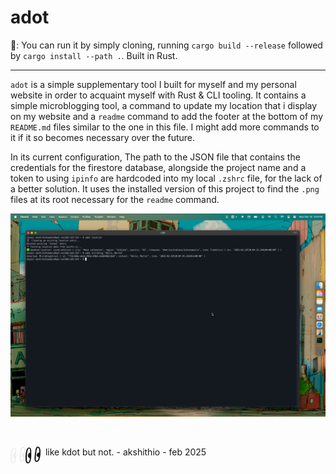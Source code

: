 # adot

🔨: You can run it by simply cloning, running `cargo build --release` followed by `cargo install --path .`. Built in Rust.
***

`adot` is a simple supplementary tool I built for myself and my personal website in order to acquaint myself with Rust & CLI tooling. It contains a simple microblogging tool, a command to update my location that i display on my website and a `readme` command to add the footer at the bottom of my `README.md` files similar to the one in this file. I might add more commands to it if it so becomes necessary over the future.

In its current configuration, The path to the JSON file that contains the credentials for the firestore database, alongside the project name and a token to using `ipinfo` are hardcoded into my local `.zshrc` file, for the lack of a better solution. It uses the installed version of this project to find the `.png` files at its root necessary for the `readme` command.

![Preview image of what I built. It shows a terminal with the command "adot microblog 'Hello, World!" that shows successful execution and another command that reads "adot location" that also shows successful execution](./akshithio/preview.png)

<br />

&nbsp;<img src="./akshithio/light-logo.png#gh-dark-mode-only" alt="Akshith Garapati's Personal Icon - Doodle of Two Eyes Dark Mode" width ="24px" align = "left" /><img src="./akshithio/dark-logo.png#gh-light-mode-only" alt="Akshith Garapati's Personal Icon - Doodle of Two Eyes Dark Mode" width ="24px" align = "left" /> like kdot but not. - akshithio - feb 2025 